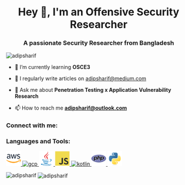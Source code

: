 <h1 align="center">Hey 👋, I'm an Offensive Security Researcher</h1>
<h3 align="center">A passionate Security Researcher from Bangladesh</h3>

<p align="left"> <img src="https://komarev.com/ghpvc/?username=adipsharif&label=Profile%20views&color=0e75b6&style=flat" alt="adipsharif" /> </p>

- 🌱 I’m currently learning **OSCE3**

- 📝 I regularly write articles on [adipsharif@medium.com](adipsharif@medium.com)

- 💬 Ask me about **Penetration Testing x Application Vulnerability Research**

- 📫 How to reach me **adipsharif@outlook.com**

<h3 align="left">Connect with me:</h3>
<p align="left">
</p>

<h3 align="left">Languages and Tools:</h3>
<p align="left"> <a href="https://aws.amazon.com" target="_blank" rel="noreferrer"> <img src="https://raw.githubusercontent.com/devicons/devicon/master/icons/amazonwebservices/amazonwebservices-original-wordmark.svg" alt="aws" width="40" height="40"/> </a> <a href="https://cloud.google.com" target="_blank" rel="noreferrer"> <img src="https://www.vectorlogo.zone/logos/google_cloud/google_cloud-icon.svg" alt="gcp" width="40" height="40"/> </a> <a href="https://www.java.com" target="_blank" rel="noreferrer"> <img src="https://raw.githubusercontent.com/devicons/devicon/master/icons/java/java-original.svg" alt="java" width="40" height="40"/> </a> <a href="https://developer.mozilla.org/en-US/docs/Web/JavaScript" target="_blank" rel="noreferrer"> <img src="https://raw.githubusercontent.com/devicons/devicon/master/icons/javascript/javascript-original.svg" alt="javascript" width="40" height="40"/> </a> <a href="https://kotlinlang.org" target="_blank" rel="noreferrer"> <img src="https://www.vectorlogo.zone/logos/kotlinlang/kotlinlang-icon.svg" alt="kotlin" width="40" height="40"/> </a> <a href="https://www.php.net" target="_blank" rel="noreferrer"> <img src="https://raw.githubusercontent.com/devicons/devicon/master/icons/php/php-original.svg" alt="php" width="40" height="40"/> </a> <a href="https://www.python.org" target="_blank" rel="noreferrer"> <img src="https://raw.githubusercontent.com/devicons/devicon/master/icons/python/python-original.svg" alt="python" width="40" height="40"/> </a> </p>

<p><img align="left" src="https://github-readme-stats.vercel.app/api/top-langs?username=adipsharif&show_icons=true&locale=en&layout=compact" alt="adipsharif" /></p>

<p>&nbsp;<img align="center" src="https://github-readme-stats.vercel.app/api?username=adipsharif&show_icons=true&locale=en" alt="adipsharif" /></p>
